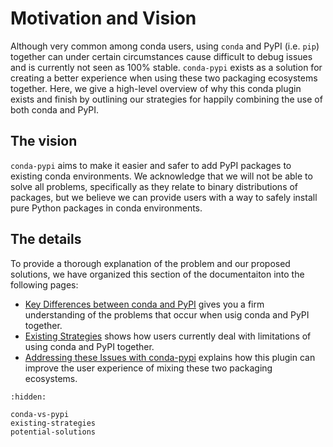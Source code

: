 # Motivation and Vision

Although very common among conda users, using `conda` and PyPI (i.e. `pip`) together
can under certain circumstances cause difficult to debug issues and is currently not
seen as 100% stable. `conda-pypi` exists as a solution for creating a better experience
when using these two packaging ecosystems together. Here, we give a high-level overview
of why this conda plugin exists and finish by outlining our strategies for happily combining
the use of both conda and PyPI.

## The vision

`conda-pypi` aims to make it easier and safer to add PyPI packages to existing conda environments.
We acknowledge that we will not be able to solve all problems, specifically as they relate to
binary distributions of packages, but we believe we can provide users with a way to safely
install pure Python packages in conda environments.

## The details

To provide a thorough explanation of the problem and our proposed solutions, we have organized
this section of the documentaiton into the following pages:

- [Key Differences between conda and PyPI](conda-vs-pypi.md)
  gives you a firm understanding of the problems that occur when usig conda and PyPI together.
- [Existing Strategies](existing-strategies.md) shows how users currently deal with
  limitations of using conda and PyPI together.
- [Addressing these Issues with conda-pypi](potential-solutions.md)
  explains how this plugin can improve the user experience of mixing these two packaging
  ecosystems.

```{toctree}
:hidden:

conda-vs-pypi
existing-strategies
potential-solutions
```
